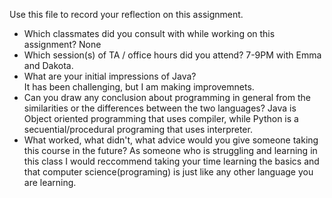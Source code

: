 Use this file to record your reflection on this assignment.

- Which classmates did you consult with while working on this assignment? None
- Which session(s) of TA / office hours did you attend? 
7-9PM with Emma and Dakota. 
- What are your initial impressions of Java?  
It has been challenging, but I am making improvemnets. 
- Can you draw any conclusion about programming in general from the similarities or the differences between the two languages? 
Java is Object oriented programming that uses compiler, while Python is a secuential/procedural programing that uses interpreter. 
- What worked, what didn't, what advice would you give someone taking this course in the future?
As someone who is struggling and learning in this class I would reccommend taking your time learning the basics and that computer science(programing) is just like any other language you are learning. 